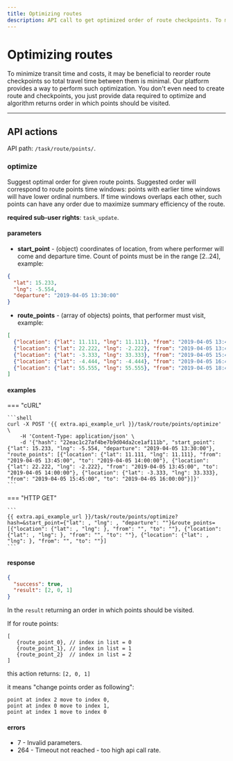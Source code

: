 ```yaml
---
title: Optimizing routes
description: API call to get optimized order of route checkpoints. To minimize transit time and costs, it may be beneficial to reorder route checkpoints so total travel time between them  is minimal. Our platform provides a way to perform such optimization. You don't even need to create route and checkpoints, you just provide data required to optimize and algorithm returns order in which points should be visited.
---
```


# Optimizing routes

To minimize transit time and costs, it may be beneficial to reorder route checkpoints so total travel time between them
is minimal. Our platform provides a way to perform such optimization. You don't even need to create route and checkpoints,
you just provide data required to optimize and algorithm returns order in which points should be visited.

<hr>

## API actions

API path: `/task/route/points/`.

### optimize

Suggest optimal order for given route points. Suggested order will correspond to route points time windows:
points with earlier time windows will have lower ordinal numbers. If time windows overlaps each other, such
points can have any order due to maximize summary efficiency of the route.

**required sub-user rights**: `task_update`.

#### parameters

* **start_point** - (object) coordinates of location, from where performer will come and departure time. 
  Count of points must be in the range [2..24], example:
  
```json
{
  "lat": 15.233,
  "lng": -5.554,
  "departure": "2019-04-05 13:30:00"
}
```

* **route_points** - (array of objects) points, that performer must visit, example:

```json
[
  {"location": {"lat": 11.111, "lng": 11.111}, "from": "2019-04-05 13:45:00", "to": "2019-04-05 14:00:00"},
  {"location": {"lat": 22.222, "lng": -2.222}, "from": "2019-04-05 13:45:00", "to": "2019-04-05 14:00:00"},
  {"location": {"lat": -3.333, "lng": 33.333}, "from": "2019-04-05 15:45:00", "to": "2019-04-05 16:00:00"},
  {"location": {"lat": -4.444, "lng": -4.444}, "from": "2019-04-05 16:45:00", "to": "2019-04-05 17:00:00"},
  {"location": {"lat": 55.555, "lng": 55.555}, "from": "2019-04-05 18:45:00", "to": "2019-04-05 19:00:00"}
]
```

#### examples

=== "cURL"

    ```shell
    curl -X POST '{{ extra.api_example_url }}/task/route/points/optimize' \
        -H 'Content-Type: application/json' \ 
        -d '{"hash": "22eac1c27af4be7b9d04da2ce1af111b", "start_point": {"lat": 15.233, "lng": -5.554, "departure": "2019-04-05 13:30:00"}, "route_points": [{"location": {"lat": 11.111, "lng": 11.111}, "from": "2019-04-05 13:45:00", "to": "2019-04-05 14:00:00"}, {"location": {"lat": 22.222, "lng": -2.222}, "from": "2019-04-05 13:45:00", "to": "2019-04-05 14:00:00"}, {"location": {"lat": -3.333, "lng": 33.333}, "from": "2019-04-05 15:45:00", "to": "2019-04-05 16:00:00"}]}'
    ```

=== "HTTP GET"

    ```
    {{ extra.api_example_url }}/task/route/points/optimize?hash=&start_point={"lat": , "lng": , "departure": ""}&route_points=[{"location": {"lat": , "lng": }, "from": "", "to": ""}, {"location": {"lat": , "lng": }, "from": "", "to": ""}, {"location": {"lat": , "lng": }, "from": "", "to": ""}]
    ```

#### response

```json
{
  "success": true,
  "result": [2, 0, 1] 
}
```

In the `result` returning an order in which points should be visited.

If for route points:

```
[
   {route_point_0}, // index in list = 0
   {route_point_1}, // index in list = 1
   {route_point_2}  // index in list = 2
]
```

this action returns: ```[2, 0, 1]```

it means "change points order as following":

```
point at index 2 move to index 0,
point at index 0 move to index 1,
point at index 1 move to index 0
```

#### errors

* 7 - Invalid parameters.
* 264 - Timeout not reached - too high api call rate.

